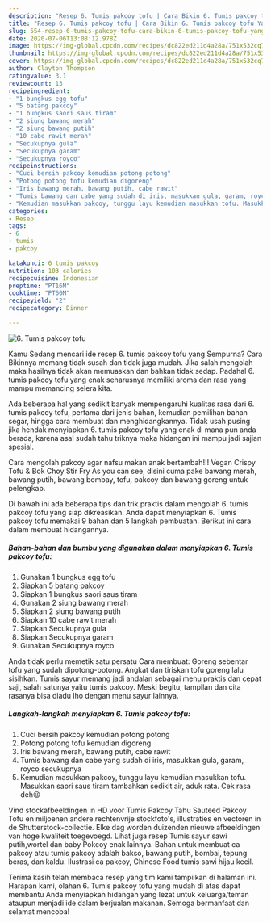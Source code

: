 ```yaml
---
description: "Resep 6. Tumis pakcoy tofu | Cara Bikin 6. Tumis pakcoy tofu Yang Bikin Ngiler"
title: "Resep 6. Tumis pakcoy tofu | Cara Bikin 6. Tumis pakcoy tofu Yang Bikin Ngiler"
slug: 554-resep-6-tumis-pakcoy-tofu-cara-bikin-6-tumis-pakcoy-tofu-yang-bikin-ngiler
date: 2020-07-06T13:08:12.978Z
image: https://img-global.cpcdn.com/recipes/dc822ed211d4a28a/751x532cq70/6-tumis-pakcoy-tofu-foto-resep-utama.jpg
thumbnail: https://img-global.cpcdn.com/recipes/dc822ed211d4a28a/751x532cq70/6-tumis-pakcoy-tofu-foto-resep-utama.jpg
cover: https://img-global.cpcdn.com/recipes/dc822ed211d4a28a/751x532cq70/6-tumis-pakcoy-tofu-foto-resep-utama.jpg
author: Clayton Thompson
ratingvalue: 3.1
reviewcount: 13
recipeingredient:
- "1 bungkus egg tofu"
- "5 batang pakcoy"
- "1 bungkus saori saus tiram"
- "2 siung bawang merah"
- "2 siung bawang putih"
- "10 cabe rawit merah"
- "Secukupnya gula"
- "Secukupnya garam"
- "Secukupnya royco"
recipeinstructions:
- "Cuci bersih pakcoy kemudian potong potong"
- "Potong potong tofu kemudian digoreng"
- "Iris bawang merah, bawang putih, cabe rawit"
- "Tumis bawang dan cabe yang sudah di iris, masukkan gula, garam, royco secukupnya"
- "Kemudian masukkan pakcoy, tunggu layu kemudian masukkan tofu. Masukkan saori saus tiram tambahkan sedikit air, aduk rata. Cek rasa deh😉"
categories:
- Resep
tags:
- 6
- tumis
- pakcoy

katakunci: 6 tumis pakcoy 
nutrition: 103 calories
recipecuisine: Indonesian
preptime: "PT16M"
cooktime: "PT60M"
recipeyield: "2"
recipecategory: Dinner

---
```



![6. Tumis pakcoy tofu](https://img-global.cpcdn.com/recipes/dc822ed211d4a28a/751x532cq70/6-tumis-pakcoy-tofu-foto-resep-utama.jpg)

Kamu Sedang mencari ide resep 6. tumis pakcoy tofu yang Sempurna? Cara Bikinnya memang tidak susah dan tidak juga mudah. Jika salah mengolah maka hasilnya tidak akan memuaskan dan bahkan tidak sedap. Padahal 6. tumis pakcoy tofu yang enak seharusnya memiliki aroma dan rasa yang mampu memancing selera kita.

Ada beberapa hal yang sedikit banyak mempengaruhi kualitas rasa dari 6. tumis pakcoy tofu, pertama dari jenis bahan, kemudian pemilihan bahan segar, hingga cara membuat dan menghidangkannya. Tidak usah pusing jika hendak menyiapkan 6. tumis pakcoy tofu yang enak di mana pun anda berada, karena asal sudah tahu triknya maka hidangan ini mampu jadi sajian spesial.

Cara mengolah pakcoy agar nafsu makan anak bertambah!!! Vegan Crispy Tofu &amp; Bok Choy Stir Fry As you can see, disini cuma pake bawang merah, bawang putih, bawang bombay, tofu, pakcoy dan bawang goreng untuk pelengkap.


Di bawah ini ada beberapa tips dan trik praktis dalam mengolah 6. tumis pakcoy tofu yang siap dikreasikan. Anda dapat menyiapkan 6. Tumis pakcoy tofu memakai 9 bahan dan 5 langkah pembuatan. Berikut ini cara dalam membuat hidangannya.

<!--inarticleads1-->

##### Bahan-bahan dan bumbu yang digunakan dalam menyiapkan 6. Tumis pakcoy tofu:

1. Gunakan 1 bungkus egg tofu
1. Siapkan 5 batang pakcoy
1. Siapkan 1 bungkus saori saus tiram
1. Gunakan 2 siung bawang merah
1. Siapkan 2 siung bawang putih
1. Siapkan 10 cabe rawit merah
1. Siapkan Secukupnya gula
1. Siapkan Secukupnya garam
1. Gunakan Secukupnya royco


Anda tidak perlu memetik satu persatu Cara membuat: Goreng sebentar tofu yang sudah dipotong-potong. Angkat dan tiriskan tofu goreng lalu sisihkan. Tumis sayur memang jadi andalan sebagai menu praktis dan cepat saji, salah satunya yaitu tumis pakcoy. Meski begitu, tampilan dan cita rasanya bisa diadu lho dengan menu sayur lainnya. 

<!--inarticleads2-->

##### Langkah-langkah menyiapkan 6. Tumis pakcoy tofu:

1. Cuci bersih pakcoy kemudian potong potong
1. Potong potong tofu kemudian digoreng
1. Iris bawang merah, bawang putih, cabe rawit
1. Tumis bawang dan cabe yang sudah di iris, masukkan gula, garam, royco secukupnya
1. Kemudian masukkan pakcoy, tunggu layu kemudian masukkan tofu. Masukkan saori saus tiram tambahkan sedikit air, aduk rata. Cek rasa deh😉


Vind stockafbeeldingen in HD voor Tumis Pakcoy Tahu Sauteed Pakcoy Tofu en miljoenen andere rechtenvrije stockfoto&#39;s, illustraties en vectoren in de Shutterstock-collectie. Elke dag worden duizenden nieuwe afbeeldingen van hoge kwaliteit toegevoegd. Lihat juga resep Tumis sayur sawi putih,wortel dan baby Pokcoy enak lainnya. Bahan untuk membuat ca pakcoy atau tumis pakcoy adalah bakso, bawang putih, bombai, tepung beras, dan kaldu. Ilustrasi ca pakcoy, Chinese Food tumis sawi hijau kecil. 

Terima kasih telah membaca resep yang tim kami tampilkan di halaman ini. Harapan kami, olahan 6. Tumis pakcoy tofu yang mudah di atas dapat membantu Anda menyiapkan hidangan yang lezat untuk keluarga/teman ataupun menjadi ide dalam berjualan makanan. Semoga bermanfaat dan selamat mencoba!
